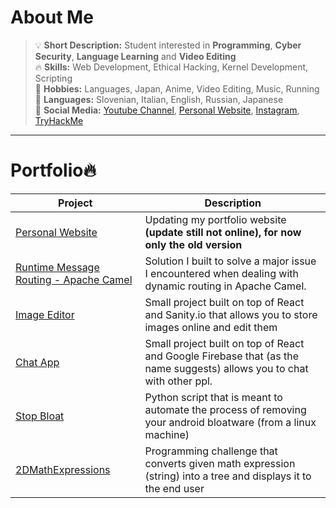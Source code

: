 # About Me

> :bulb: **Short Description:** Student interested in <b>Programming</b>, <b>Cyber Security</b>, <b>Language Learning</b> and <b>Video Editing</b>\
> :fire: **Skills:** Web Development, Ethical Hacking, Kernel Development, Scripting\
> :love_you_gesture: **Hobbies:** Languages, Japan, Anime, Video Editing, Music, Running\
> :crossed_flags: **Languages:** Slovenian, Italian, English, Russian, Japanese\
> 📝 **Social Media:** <a href="https://www.youtube.com/channel/UCICp0q6JpR_9yeICzj9mBkA">Youtube Channel</a>, <a href="http://osamu-san.42web.io/">Personal Website</a>, <a href="https://www.instagram.com/kevinj____/">Instagram</a>, <a href="https://tryhackme.com/p/Osamu">TryHackMe</a>
***

# Portfolio🔥

| Project      | Description |
| ----------- | ----------- |
| <a href="http://osamu-san.42web.io/">Personal Website</a>      | Updating my portfolio website **(update still not online), for now only the old version**</b> |
| <a href="https://github.com/osamu-kj/RuntimeMessageRouting">Runtime Message Routing - Apache Camel</a> | Solution I built to solve a major issue I encountered when dealing with dynamic routing in Apache Camel. |
| <a href="https://image-editor-pi.vercel.app/">Image Editor</a> | Small project built on top of React and Sanity.io that allows you to store images online and edit them |
| <a href="https://chat-app-gamma-beige.vercel.app/">Chat App</a> | Small project built on top of React and Google Firebase that (as the name suggests) allows you to chat with other ppl. | 
| <a href="https://github.com/osamu-kj/StopBloat">Stop Bloat</a> | Python script that is meant to automate the process of removing your android bloatware (from a linux machine) | 
| <a href="https://github.com/osamu-kj/2DMathExpressions">2DMathExpressions</a> | Programming challenge that converts given math expression (string) into a tree and displays it to the end user | 
